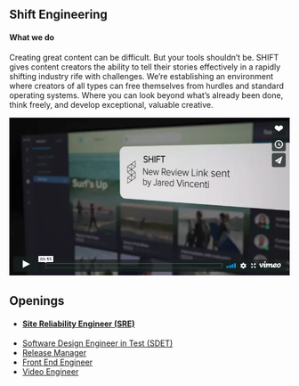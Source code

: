 ## Shift Engineering

#### What we do

Creating great content can be difficult. But your tools shouldn’t be. SHIFT gives content creators the ability to tell their stories effectively in a rapidly shifting industry rife with challenges. We’re establishing an environment where creators of all types can free themselves from hurdles and standard operating systems. Where you can look beyond what’s already been done, think freely, and develop exceptional, valuable creative.

[![Shift preview](video-posterframe.png)](https://player.vimeo.com/video/263275143?badge=0&byline=0&portrait=0&title=0 "Video Title")

## Openings
* #### [Site Reliability Engineer (SRE)](description-sre.md)
* [Software Design Engineer in Test (SDET)](description-sre.md)
* [Release Manager](description-sre.md)
* [Front End Engineer](description-sre.md)
* [Video Engineer](description-sre.md)
